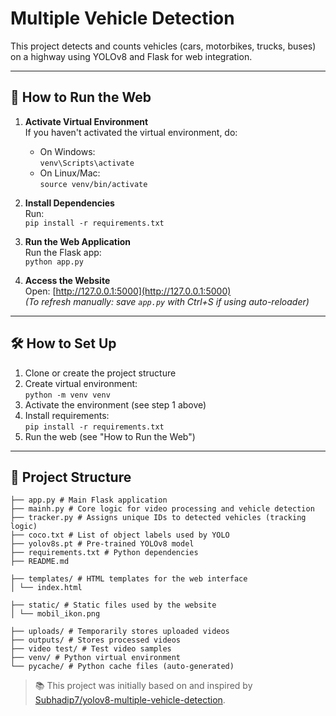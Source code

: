 # Multiple Vehicle Detection

This project detects and counts vehicles (cars, motorbikes, trucks, buses) on a highway using YOLOv8 and Flask for web integration.

---

## 🚀 How to Run the Web

1. **Activate Virtual Environment**  
   If you haven't activated the virtual environment, do:
   - On Windows:  
     `venv\Scripts\activate`
   - On Linux/Mac:  
     `source venv/bin/activate`

2. **Install Dependencies**  
   Run:  
   `pip install -r requirements.txt`

3. **Run the Web Application**  
   Run the Flask app:  
   `python app.py`

4. **Access the Website**  
   Open: [http://127.0.0.1:5000](http://127.0.0.1:5000)  
   *(To refresh manually: save `app.py` with Ctrl+S if using auto-reloader)*

---

## 🛠 How to Set Up

1. Clone or create the project structure
2. Create virtual environment:  
   `python -m venv venv`
3. Activate the environment (see step 1 above)
4. Install requirements:  
   `pip install -r requirements.txt`
5. Run the web (see "How to Run the Web")

---

## 📁 Project Structure
```UAS/
├── app.py # Main Flask application
├── mainh.py # Core logic for video processing and vehicle detection
├── tracker.py # Assigns unique IDs to detected vehicles (tracking logic)
├── coco.txt # List of object labels used by YOLO
├── yolov8s.pt # Pre-trained YOLOv8 model 
├── requirements.txt # Python dependencies
├── README.md 

├── templates/ # HTML templates for the web interface
│ └── index.html

├── static/ # Static files used by the website
│ └── mobil_ikon.png

├── uploads/ # Temporarily stores uploaded videos
├── outputs/ # Stores processed videos
├── video test/ # Test video samples
├── venv/ # Python virtual environment
└── pycache/ # Python cache files (auto-generated)
```




> 📚 This project was initially based on and inspired by  
> [Subhadip7/yolov8-multiple-vehicle-detection](https://github.com/Subhadip7/yolov8-multiple-vehicle-detection).
